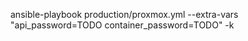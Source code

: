 ansible-playbook production/proxmox.yml --extra-vars "api_password=TODO container_password=TODO" -k

